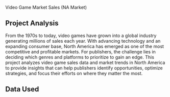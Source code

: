 Video Game Market Sales (NA Market) 

## Project Analysis
From the 1970s to today, video games have grown into a global industry generating millions of sales each year. With advancing technology and an expanding consumer base, North America has emerged as one of the most competitive and profitable markets. For publishers, the challenge lies in deciding which genres and platforms to prioritize to gain an edge. This project analyzes video game sales data and market trends in North America to provide insights that can help publishers identify opportunities, optimize strategies, and focus their efforts on where they matter the most. 

## Data Used 



